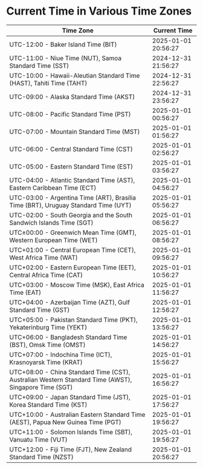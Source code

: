 # Current Time in Various Time Zones

| Time Zone | Current Time |
|-----------|--------------|
| UTC-12:00 - Baker Island Time (BIT) | 2025-01-01 20:56:27 |
| UTC-11:00 - Niue Time (NUT), Samoa Standard Time (SST) | 2024-12-31 21:56:27 |
| UTC-10:00 - Hawaii-Aleutian Standard Time (HAST), Tahiti Time (TAHT) | 2024-12-31 22:56:27 |
| UTC-09:00 - Alaska Standard Time (AKST) | 2024-12-31 23:56:27 |
| UTC-08:00 - Pacific Standard Time (PST) | 2025-01-01 00:56:27 |
| UTC-07:00 - Mountain Standard Time (MST) | 2025-01-01 01:56:27 |
| UTC-06:00 - Central Standard Time (CST) | 2025-01-01 02:56:27 |
| UTC-05:00 - Eastern Standard Time (EST) | 2025-01-01 03:56:27 |
| UTC-04:00 - Atlantic Standard Time (AST), Eastern Caribbean Time (ECT) | 2025-01-01 04:56:27 |
| UTC-03:00 - Argentina Time (ART), Brasília Time (BRT), Uruguay Standard Time (UYT) | 2025-01-01 05:56:27 |
| UTC-02:00 - South Georgia and the South Sandwich Islands Time (SGT) | 2025-01-01 06:56:27 |
| UTC±00:00 - Greenwich Mean Time (GMT), Western European Time (WET) | 2025-01-01 08:56:27 |
| UTC+01:00 - Central European Time (CET), West Africa Time (WAT) | 2025-01-01 09:56:27 |
| UTC+02:00 - Eastern European Time (EET), Central Africa Time (CAT) | 2025-01-01 10:56:27 |
| UTC+03:00 - Moscow Time (MSK), East Africa Time (EAT) | 2025-01-01 11:56:27 |
| UTC+04:00 - Azerbaijan Time (AZT), Gulf Standard Time (GST) | 2025-01-01 12:56:27 |
| UTC+05:00 - Pakistan Standard Time (PKT), Yekaterinburg Time (YEKT) | 2025-01-01 13:56:27 |
| UTC+06:00 - Bangladesh Standard Time (BST), Omsk Time (OMST) | 2025-01-01 14:56:27 |
| UTC+07:00 - Indochina Time (ICT), Krasnoyarsk Time (KRAT) | 2025-01-01 15:56:27 |
| UTC+08:00 - China Standard Time (CST), Australian Western Standard Time (AWST), Singapore Time (SGT) | 2025-01-01 16:56:27 |
| UTC+09:00 - Japan Standard Time (JST), Korea Standard Time (KST) | 2025-01-01 17:56:27 |
| UTC+10:00 - Australian Eastern Standard Time (AEST), Papua New Guinea Time (PGT) | 2025-01-01 19:56:27 |
| UTC+11:00 - Solomon Islands Time (SBT), Vanuatu Time (VUT) | 2025-01-01 19:56:27 |
| UTC+12:00 - Fiji Time (FJT), New Zealand Standard Time (NZST) | 2025-01-01 20:56:27 |
